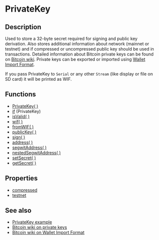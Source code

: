 # PrivateKey

## Description

Used to store a 32-byte secret required for signing and public key derivation. Also stores additional information about network (mainnet or testnet) and if compressed or uncompressed public key should be used in transactions. Detailed information about Bitcoin private keys can be found on [Bitcoin wiki](https://en.bitcoin.it/wiki/Private_key). Private keys can be exported or imported using [Wallet Import Format](https://en.bitcoin.it/wiki/Wallet_import_format). 

If you pass PrivateKey to `Serial` or any other `Stream` (like display or file on SD card) it will be printed as WIF.

## Functions

- [PrivateKey( )](PrivateKey.md)
- [if](if.md) (PrivateKey)
- [isValid( )](isValid.md)
- [wif( )](wif.md)
- [fromWIF( )](fromWIF.md)
- [publicKey( )](publicKey.md)
- [sign( )](sign.md)
- [address( )](address.md)
- [segwitAddress( )](segwitAddress.md)
- [nestedSegwitAddress( )](nestedSegwitAddress.md)
- [setSecret( )](setSecret.md)
- [getSecret( )](getSecret.md)

## Properties

- [compressed](compressed.md)
- [testnet](testnet.md)

## See also

- [PrivateKey example](../../examples/01.PrivateKey/01.PrivateKey.ino)
- [Bitcoin wiki on private keys](https://en.bitcoin.it/wiki/Private_key)
- [Bitcoin wiki on Wallet Import Format](https://en.bitcoin.it/wiki/Wallet_import_format)